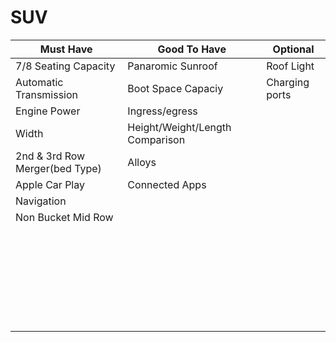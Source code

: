 # SUV

| Must Have | Good To Have | Optional |
| --- | --- | --- |
| 7/8 Seating Capacity  | Panaromic Sunroof | Roof  Light   |
| Automatic Transmission  | Boot Space Capaciy | Charging ports  |
| Engine Power | Ingress/egress|   |
| Width| Height/Weight/Length Comparison |   |
| 2nd & 3rd Row Merger(bed Type) | Alloys |   |
| Apple Car Play | Connected Apps |   |
| Navigation |  |   |
| Non Bucket Mid Row |  |   |
|  |  |   |
|  |  |   |
|  |  |   |
|  |  |   |
|  |  |   |
|  |  |   |
|  |  |   |
|  |  |   |
|  |  |   |
|  |  |   |
|  |  |   |
|  |  |   |
|  |  |   |
|  |  |   |
|  |  |   |
|  |  |   |
|  |  |   |
|  |  |   |
|  |  |   |
|  |  |   |
|  |  |   |
|  |  |   |
|  |  |   |
|  |  |   |
|  |  |   |
|  |  |   |
|  |  |   |
|  |  |   |


